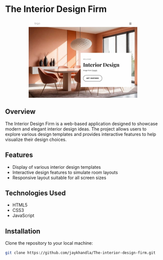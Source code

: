 # The Interior Design Firm

<div align="center">
  <img src ="./The interior design.png" height="250px"/>  
</div>

## Overview
The Interior Design Firm is a web-based application designed to showcase modern and elegant interior design ideas. The project allows users to explore various design templates and provides interactive features to help visualize their design choices.

## Features
- Display of various interior design templates
- Interactive design features to simulate room layouts
- Responsive layout suitable for all screen sizes

## Technologies Used
- HTML5
- CSS3
- JavaScript

## Installation
Clone the repository to your local machine:
```bash
git clone https://github.com/jaykhandla/The-interior-design-firm.git